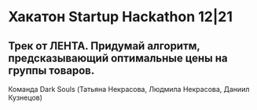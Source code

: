 # Хакатон Startup Hackathon 12|21 

## Трек от ЛЕНТА. Придумай алгоритм, предсказывающий оптимальные цены на группы товаров.

Команда Dark Souls (Татьяна Некрасова, Людмила Некрасова, Даниил Кузнецов)

